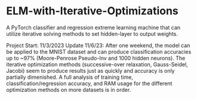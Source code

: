 # ELM-with-Iterative-Optimizations
A PyTorch classifier and regression extreme learning machine that can utilize iterative solving methods to set hidden-layer to output weights. 

Project Start: 11/3/2023
Update 11/6/23: 
After one weekend, the model can be applied to the MNIST dataset and can produce classification accuracies up to ~97% (Moore-Penrose Pseudo-Inv and 1000 hidden neurons).
The iterative optimization methods (successive-over relaxation, Gauss-Seidel, Jacobi) seem to produce results just as quickly and accuracy is only partially dimenished.
A full analysis of training time, classification/regression accuracy, and RAM usage for the different optimization methods on more datasets is in order.
